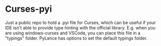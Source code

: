 # Curses-pyi
 Just a public repo to hold a .pyi file for Curses, which can be useful if your IDE isn't able to provide type hinting with the official library. E.g. when you are using windows-curses and VSCode, you can place this file in a "typings" folder. PyLance has options to set the default typings folder.
